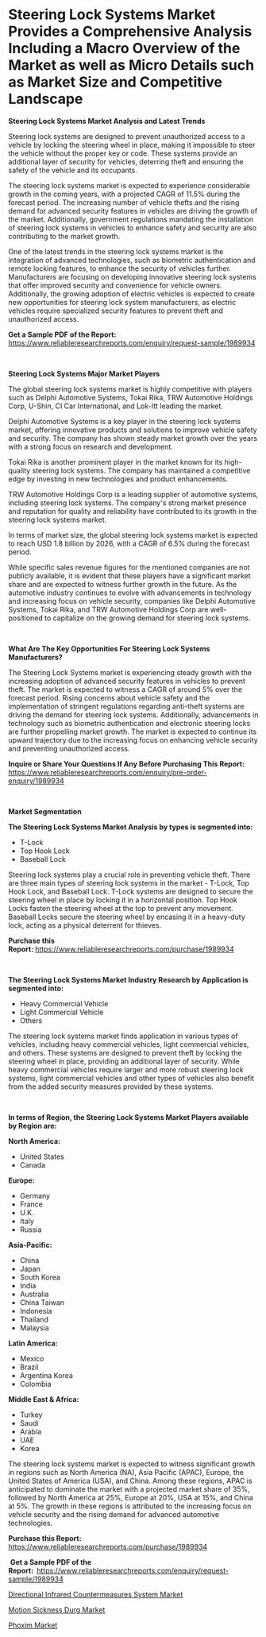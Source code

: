 <p><h1>Steering Lock Systems Market Provides a Comprehensive Analysis Including a Macro Overview of the Market as well as Micro Details such as Market Size and Competitive Landscape</h1></p><p><strong>Steering Lock Systems Market Analysis and Latest Trends</strong></p>
<p><p>Steering lock systems are designed to prevent unauthorized access to a vehicle by locking the steering wheel in place, making it impossible to steer the vehicle without the proper key or code. These systems provide an additional layer of security for vehicles, deterring theft and ensuring the safety of the vehicle and its occupants.</p><p>The steering lock systems market is expected to experience considerable growth in the coming years, with a projected CAGR of 11.5% during the forecast period. The increasing number of vehicle thefts and the rising demand for advanced security features in vehicles are driving the growth of the market. Additionally, government regulations mandating the installation of steering lock systems in vehicles to enhance safety and security are also contributing to the market growth.</p><p>One of the latest trends in the steering lock systems market is the integration of advanced technologies, such as biometric authentication and remote locking features, to enhance the security of vehicles further. Manufacturers are focusing on developing innovative steering lock systems that offer improved security and convenience for vehicle owners. Additionally, the growing adoption of electric vehicles is expected to create new opportunities for steering lock system manufacturers, as electric vehicles require specialized security features to prevent theft and unauthorized access.</p></p>
<p><strong>Get a Sample PDF of the Report:&nbsp;</strong> <a href="https://www.reliableresearchreports.com/enquiry/request-sample/1989934">https://www.reliableresearchreports.com/enquiry/request-sample/1989934</a></p>
<p>&nbsp;</p>
<p><strong>Steering Lock Systems Major Market Players</strong></p>
<p><p>The global steering lock systems market is highly competitive with players such as Delphi Automotive Systems, Tokai Rika, TRW Automotive Holdings Corp, U-Shin, CI Car International, and Lok-Itt leading the market. </p><p>Delphi Automotive Systems is a key player in the steering lock systems market, offering innovative products and solutions to improve vehicle safety and security. The company has shown steady market growth over the years with a strong focus on research and development. </p><p>Tokai Rika is another prominent player in the market known for its high-quality steering lock systems. The company has maintained a competitive edge by investing in new technologies and product enhancements. </p><p>TRW Automotive Holdings Corp is a leading supplier of automotive systems, including steering lock systems. The company's strong market presence and reputation for quality and reliability have contributed to its growth in the steering lock systems market. </p><p>In terms of market size, the global steering lock systems market is expected to reach USD 1.8 billion by 2026, with a CAGR of 6.5% during the forecast period. </p><p>While specific sales revenue figures for the mentioned companies are not publicly available, it is evident that these players have a significant market share and are expected to witness further growth in the future. As the automotive industry continues to evolve with advancements in technology and increasing focus on vehicle security, companies like Delphi Automotive Systems, Tokai Rika, and TRW Automotive Holdings Corp are well-positioned to capitalize on the growing demand for steering lock systems.</p></p>
<p>&nbsp;</p>
<p><strong>What Are The Key Opportunities For Steering Lock Systems Manufacturers?</strong></p>
<p><p>The Steering Lock Systems market is experiencing steady growth with the increasing adoption of advanced security features in vehicles to prevent theft. The market is expected to witness a CAGR of around 5% over the forecast period. Rising concerns about vehicle safety and the implementation of stringent regulations regarding anti-theft systems are driving the demand for steering lock systems. Additionally, advancements in technology such as biometric authentication and electronic steering locks are further propelling market growth. The market is expected to continue its upward trajectory due to the increasing focus on enhancing vehicle security and preventing unauthorized access.</p></p>
<p><strong>Inquire or Share Your Questions If Any Before Purchasing This Report:</strong> <a href="https://www.reliableresearchreports.com/enquiry/pre-order-enquiry/1989934">https://www.reliableresearchreports.com/enquiry/pre-order-enquiry/1989934</a></p>
<p>&nbsp;</p>
<p><strong>Market Segmentation</strong></p>
<p><strong>The Steering Lock Systems Market Analysis by types is segmented into:</strong></p>
<p><ul><li>T-Lock</li><li>Top Hook Lock</li><li>Baseball Lock</li></ul></p>
<p><p>Steering lock systems play a crucial role in preventing vehicle theft. There are three main types of steering lock systems in the market - T-Lock, Top Hook Lock, and Baseball Lock. T-Lock systems are designed to secure the steering wheel in place by locking it in a horizontal position. Top Hook Locks fasten the steering wheel at the top to prevent any movement. Baseball Locks secure the steering wheel by encasing it in a heavy-duty lock, acting as a physical deterrent for thieves.</p></p>
<p><strong>Purchase this Report:&nbsp;</strong><a href="https://www.reliableresearchreports.com/purchase/1989934">https://www.reliableresearchreports.com/purchase/1989934</a></p>
<p>&nbsp;</p>
<p><strong>The Steering Lock Systems Market Industry Research by Application is segmented into:</strong></p>
<p><ul><li>Heavy Commercial Vehicle</li><li>Light Commercial Vehicle</li><li>Others</li></ul></p>
<p><p>The steering lock systems market finds application in various types of vehicles, including heavy commercial vehicles, light commercial vehicles, and others. These systems are designed to prevent theft by locking the steering wheel in place, providing an additional layer of security. While heavy commercial vehicles require larger and more robust steering lock systems, light commercial vehicles and other types of vehicles also benefit from the added security measures provided by these systems.</p></p>
<p>&nbsp;</p>
<p><strong>In terms of Region, the Steering Lock Systems Market Players available by Region are:</strong></p>
<p>
    <p> <strong> North America: </strong>
        <ul>
            <li>United States</li>
            <li>Canada</li>
        </ul>
        </p> 
    <p> <strong> Europe: </strong>
        <ul>
            <li>Germany</li>
            <li>France</li>
            <li>U.K.</li>
            <li>Italy</li>
            <li>Russia</li>
        </ul>
        </p> 
    <p> <strong> Asia-Pacific: </strong>
        <ul>
            <li>China</li>
            <li>Japan</li>
            <li>South Korea</li>
            <li>India</li>
            <li>Australia</li>
            <li>China Taiwan</li>
            <li>Indonesia</li>
            <li>Thailand</li>
            <li>Malaysia</li>
        </ul>
        </p> 
    <p> <strong> Latin America: </strong>
        <ul>
            <li>Mexico</li>
            <li>Brazil</li>
            <li>Argentina Korea</li>
            <li>Colombia</li>
        </ul>
        </p> 
    <p> <strong> Middle East & Africa: </strong>
        <ul>
            <li>Turkey</li>
            <li>Saudi</li>
            <li>Arabia</li>
            <li>UAE</li>
            <li>Korea</li>
        </ul>
    </p>
    </p>
<p><p>The steering lock systems market is expected to witness significant growth in regions such as North America (NA), Asia Pacific (APAC), Europe, the United States of America (USA), and China. Among these regions, APAC is anticipated to dominate the market with a projected market share of 35%, followed by North America at 25%, Europe at 20%, USA at 15%, and China at 5%. The growth in these regions is attributed to the increasing focus on vehicle security and the rising demand for advanced automotive technologies.</p></p>
<p><strong>Purchase this Report: </strong><a href="https://www.reliableresearchreports.com/purchase/1989934">https://www.reliableresearchreports.com/purchase/1989934</a></p>
<p>&nbsp;<strong>Get a Sample PDF of the Report:&nbsp;&nbsp;</strong><a href="https://www.reliableresearchreports.com/enquiry/request-sample/1989934">https://www.reliableresearchreports.com/enquiry/request-sample/1989934</a></p>
<p><strong></strong></p>
<p><p><a href="https://view.publitas.com/reportprime-1/directional-infrared-countermeasures-system-market-with-the-goal-of-estimating-the-market-size-and-future-growth-potential-of-various-market-segments-based-on-component-applications-end-user-and-region/">Directional Infrared Countermeasures System Market</a></p><p><a href="https://view.publitas.com/reportprime-1/motion-sickness-durg-market-size-growth-and-forecast-from-2023-2030/">Motion Sickness Durg Market</a></p><p><a href="https://view.publitas.com/reportprime-1/phoxim-market-research-report-provides-critical-insights-that-can-help-shape-business-development-and-investment-strategies/">Phoxim Market</a></p></p>